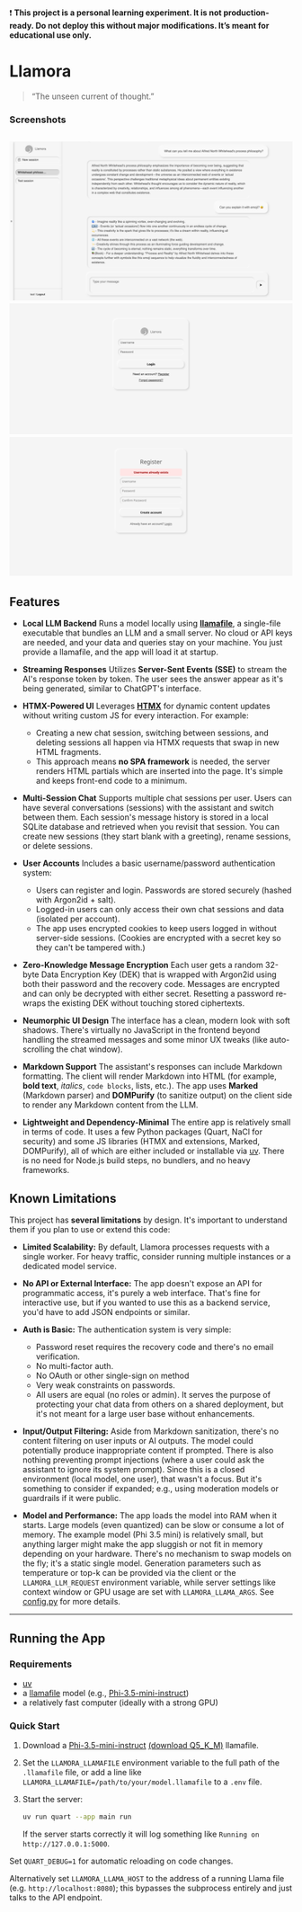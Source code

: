 ❗ **This project is a personal learning experiment. It is not production-ready. Do not deploy this without major modifications. It’s meant for educational use only.**

# Llamora

> “The unseen current of thought.”



### Screenshots

![Chat screenshot](./doc/20250809_chat_02.png)
![Login screenshot](./doc/20280810_login.png)
![Registration screenshot](./doc/20250808_registration.png)
---

## Features

- **Local LLM Backend** Runs a model locally using [**llamafile**](https://github.com/Mozilla-Ocho/llamafile), a single-file executable that bundles an LLM and a small server. No cloud or API keys are needed, and your data and queries stay on your machine. You just provide a llamafile, and the app will load it at startup.

- **Streaming Responses** Utilizes **Server-Sent Events (SSE)** to stream the AI's response token by token. The user sees the answer appear as it's being generated, similar to ChatGPT's interface.

- **HTMX-Powered UI** Leverages [**HTMX**](https://htmx.org/) for dynamic content updates without writing custom JS for every interaction. For example:

  - Creating a new chat session, switching between sessions, and deleting sessions all happen via HTMX requests that swap in new HTML fragments.
  - This approach means **no SPA framework** is needed, the server renders HTML partials which are inserted into the page. It's simple and keeps front-end code to a minimum.

- **Multi-Session Chat** Supports multiple chat sessions per user. Users can have several conversations (sessions) with the assistant and switch between them. Each session's message history is stored in a local SQLite database and retrieved when you revisit that session. You can create new sessions (they start blank with a greeting), rename sessions, or delete sessions.

- **User Accounts**  Includes a basic username/password authentication system:

  - Users can register and login. Passwords are stored securely (hashed with Argon2id + salt).
  - Logged-in users can only access their own chat sessions and data (isolated per account).
  - The app uses encrypted cookies to keep users logged in without server-side sessions. (Cookies are encrypted with a secret key so they can't be tampered with.)

- **Zero-Knowledge Message Encryption** Each user gets a random 32-byte Data Encryption Key (DEK) that is wrapped with Argon2id using both their password and the recovery code. Messages are encrypted and can only be decrypted with either secret. Resetting a password re-wraps the existing DEK without touching stored ciphertexts.

- **Neumorphic UI Design** The interface has a clean, modern look with soft shadows. There's virtually no JavaScript in the frontend beyond handling the streamed messages and some minor UX tweaks (like auto-scrolling the chat window).

- **Markdown Support** The assistant's responses can include Markdown formatting. The client will render Markdown into HTML (for example, **bold text**, *italics*, `code blocks`, lists, etc.). The app uses **Marked** (Markdown parser) and **DOMPurify** (to sanitize output) on the client side to render any Markdown content from the LLM.

- **Lightweight and Dependency-Minimal** The entire app is relatively small in terms of code. It uses a few Python packages (Quart, NaCl for security) and some JS libraries (HTMX and extensions, Marked, DOMPurify), all of which are either included or installable via [uv](https://docs.astral.sh/uv/). There is no need for Node.js build steps, no bundlers, and no heavy frameworks.

## Known Limitations

This project has **several limitations** by design. It's important to understand them if you plan to use or extend this code:

- **Limited Scalability:** By default, Llamora processes requests with a single worker. For heavy traffic, consider running multiple instances or a dedicated model service.

- **No API or External Interface:** The app doesn't expose an API for programmatic access, it's purely a web interface. That's fine for interactive use, but if you wanted to use this as a backend service, you'd have to add JSON endpoints or similar.

- **Auth is Basic:** The authentication system is very simple:

  - Password reset requires the recovery code and there's no email verification.
  - No multi-factor auth.
  - No OAuth or other single-sign on method
  - Very weak constraints on passwords.
  - All users are equal (no roles or admin). It serves the purpose of protecting your chat data from others on a shared deployment, but it's not meant for a large user base without enhancements.

- **Input/Output Filtering:** Aside from Markdown sanitization, there's no content filtering on user inputs or AI outputs. The model could potentially produce inappropriate content if prompted. There is also nothing preventing prompt injections (where a user could ask the assistant to ignore its system prompt). Since this is a closed environment (local model, one user), that wasn't a focus. But it's something to consider if expanded; e.g., using moderation models or guardrails if it were public.

- **Model and Performance:** The app loads the model into RAM when it starts. Large models (even quantized) can be slow or consume a lot of memory. The example model (Phi 3.5 mini) is relatively small, but anything larger might make the app sluggish or not fit in memory depending on your hardware. There's no mechanism to swap models on the fly; it's a static single model. Generation parameters such as temperature or top-k can be provided via the client or the ``LLAMORA_LLM_REQUEST`` environment variable, while server settings like context window or GPU usage are set with ``LLAMORA_LLAMA_ARGS``.
See [config.py](./config.py) for more details. 
---

## Running the App

### Requirements

- [uv](https://docs.astral.sh/uv/)
- a [llamafile](https://github.com/Mozilla-Ocho/llamafile) model (e.g., [Phi-3.5-mini-instruct](https://huggingface.co/Mozilla/Phi-3-mini-4k-instruct-llamafile))
- a relatively fast computer (ideally with a strong GPU)

### Quick Start

1. Download a [Phi-3.5-mini-instruct](https://huggingface.co/microsoft/Phi-3.5-mini-instruct) [(download Q5_K_M)](https://huggingface.co/Mozilla/Phi-3-mini-4k-instruct-llamafile/resolve/main/Phi-3-mini-4k-instruct.Q5_K_M.llamafile) llamafile.
2. Set the `LLAMORA_LLAMAFILE` environment variable to the full path of the `.llamafile` file, or add a line like `LLAMORA_LLAMAFILE=/path/to/your/model.llamafile` to a `.env` file.
3. Start the server:

   ```bash
   uv run quart --app main run
   ```

   If the server starts correctly it will log something like `Running on http://127.0.0.1:5000`.

Set `QUART_DEBUG=1` for automatic reloading on code changes.

Alternatively set `LLAMORA_LLAMA_HOST` to the address of a running Llama file (e.g. `http://localhost:8080`); this bypasses the subprocess entirely and just talks to the API endpoint.
